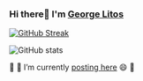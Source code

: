 ### Hi there👋 I'm [George Litos](https://georgelitos.com/) 
<!--
**glls/glls** is a ✨ _special_ ✨ repository because its `README.md` (this file) appears on your GitHub profile.

Here are some ideas to get you started:

- 🔭 I’m currently working on ...
- 🌱 I’m currently learning ...
- 👯 I’m looking to collaborate on ...
- 🤔 I’m looking for help with ...
- 💬 Ask me about ...
- 📫 How to reach me: ...
- 😄 Pronouns: ...
- ⚡ Fun fact: ...

[![GitHub Streak](https://streak-stats.demolab.com?user=glls&card_width=639&hide_border=false&theme=transparent)](https://git.io/streak-stats)
![GitHub stats](https://github-readme-stats.vercel.app/api/?username=glls&hide=html,tsql&count_private=true&layout=compact&theme=transparent)
![GitHub stats](https://github-readme-stats.vercel.app/api/top-langs/?username=glls&hide=html,tsql&count_private=true&layout=compact&theme=transparent)

-->

[![GitHub Streak](https://streak-stats.demolab.com?user=glls&card_width=639&hide_border=false&theme=transparent)](https://git.io/streak-stats)

![GitHub stats](https://github-readme-stats.vercel.app/api/top-langs/?username=glls&hide=html,tsql&count_private=true&layout=compact&theme=transparent)

💬 🌱 I’m currently [posting here](https://georgelitos.com/post/) 😄 🔭
